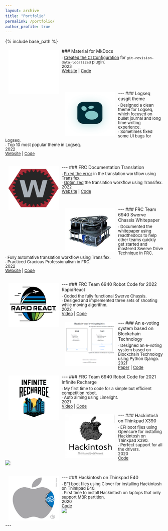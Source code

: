 ```yaml
---
layout: archive
title: "Portfolio"
permalink: /portfolio/
author_profile: true
---
```


{% include base_path %}

<!--
{% for post in site.portfolio %}
  {% include archive-single.html %}
{% endfor %}
-->

<img style="float: left; margin:5px 10px" src="/images/portfolio/mkdocs.svg" width="160" height="140">
### Material for MkDocs
<p style="line-height:1.0; margin-top: 5px">
<font size="2">
∙ <a href="https://github.com/squidfunk/mkdocs-material/pull/6019">Created the CI Configuration</a> for <code>git-revision-data-localized</code> plugin. <br />
2023 <br />
<a href="https://squidfunk.github.io/mkdocs-material/" class="btn--research">Website</a> |
<a href="https://github.com/squidfunk/mkdocs-material" class="btn--research">Code</a>
<br />
<br>
<br>
<br>
</font>
</p>
---

<img style="float: left; margin:5px 10px" src="/images/portfolio/logseq.png" width="160" height="140">
### Logseq cusgit theme
<p style="line-height:1.0; margin-top: 5px">
<font size="2">
∙ Designed a clean theme for Logseq, which focused on bullet journal and long time writing experience.<br />
∙ Sometimes fixed some UI bugs for Logseq. <br />
∙ Top 10 most popular theme in Logseq. <br />
2022 <br />
<a href="https://github.com/logseq/awesome-logseq?tab=readme-ov-file#-css-themes" class="btn--research">Website</a> |
<a href="https://github.com/mendax1234/logseq-cusgit-theme" class="btn--research">Code</a>
<br />
<br>
</font>
</p>
---

<img style="float: left; margin:5px 10px" src="/images/portfolio/Wpilib.png" width="160" height="140">
### FRC Documentation Translation
<p style="line-height:1.0; margin-top: 5px">
<font size="2">
∙ <a href="https://github.com/wpilibsuite/frc-docs-translations/pull/33">Fixed the error</a> in the translation workflow using Transifex. <br />
∙ <a href="https://github.com/wpilibsuite/frc-docs-translations/pull/34">Optimized</a> the translation workflow using Transifex. <br />
2022 <br />
<a href="https://docs.wpilib.org/en/stable/" class="btn--research">Website</a> |
<a href="https://github.com/wpilibsuite/frc-docs-translations" class="btn--research">Code</a>
<br />
<br>
<br>
</font>
</p>
---

<img style="float: left; margin:5px 10px" src="/images/portfolio/swerve.png" width="160" height="140">
### FRC Team 6940 Swerve Chassis Whitepaper
<p style="line-height:1.0; margin-top: 5px">
<font size="2">
∙ Documented the whitepaper using readthedocs to help other teams quickly get started and mastered Swerve Drive Technique in FRC. <br />
∙ Fully automative translation workflow using Transifex. <br />
∙ Practiced Gracious Professionalism in FRC. <br />
2022 <br />
<a href="https://6940swerve-docs.readthedocs.io/en/latest/" class="btn--research">Website</a> |
<a href="https://github.com/mendax1234/6940Swerve-docs" class="btn--research">Code</a>
<br />
<br>
</font>
</p>
---

<img style="float: left; margin:5px 10px" src="/images/portfolio/rapidreact_logo.png" width="160" height="140">
### FRC Team 6940 Robot Code for 2022 RapidReact
<p style="line-height:1.0; margin-top: 5px">
<font size="2">
∙ Coded the fully functional Swerve Chassis. <br />
∙ Desiged and implemented three sets of shooting while moving algorithm. <br />
2022 <br />
<a href="https://www.youtube.com/watch?v=DXP7FiZtLeo" class="btn--research">Video</a> |
<a href="https://github.com/Team6940/2022RapidReact" class="btn--research">Code</a>
<br />
</font>
</p>
---

<img style="float: left; margin:5px 10px" src="/images/portfolio/e_voting_blockchain.png" width="160" height="140">
### An e-voting system based on Blockchain Technology
<p style="line-height:1.0; margin-top: 5px">
<font size="2">
∙ Designed an e-voting system based on Blockchain Technology using Python Django.<br />
2021 <br />
<a href="https://mendax1234.github.io/files/pdf/an_electronic_voting_system_based_on_blockchain.pdf" class="btn--research">Paper</a> |
<a href="https://github.com/mendax1234/Blockchain-based-E-Voting-Simulation" class="btn--research">Code</a>
<br />
</font>
</p>
---

<img style="float: left; margin:5px 10px" src="/images/portfolio/infiniterecharge_logo.png" width="160" height="140">
### FRC Team 6940 Robot Code for 2021 Infinite Recharge
<p style="line-height:1.0; margin-top: 5px">
<font size="2">
∙ My first time to code for a simple but efficient competition robot.<br />
∙ Auto aiming using Limelight. <br />
2021 <br />
<a href="https://www.youtube.com/watch?v=Bt2EDzUbl5s" class="btn--research">Video</a> |
<a href="https://github.com/Team6940/2021FRC" class="btn--research">Code</a>
<br />
</font>
</p>
---

<img style="float: left; margin:5px 10px" src="/images/portfolio/hackintosh1.png" width="160" height="140">
### Hackintosh on Thinkpad X390
<p style="line-height:1.0; margin-top: 5px">
<font size="2">
∙ EFI boot files using Opencore for installing Hackintosh on Thinkpad X390. <br />
∙ Perfect support for all the drivers.<br />
2020 <br />
<a href="https://github.com/mendax1234/ThinkpadX390-Opencore-EFI" class="btn--research">Code</a>
<br />
<a href="https://github.com/mendax955/ThinkpadX390-Opencore-EFI/releases">
  <img src="https://img.shields.io/github/downloads/mendax955/ThinkpadX390-Opencore-EFI/total?label=Download"/>
</a> <br />
<br>
</font>
</p>
---

<img style="float: left; margin:5px 10px" src="/images/portfolio/hackintosh2.png" width="160" height="140">
### Hackintosh on Thinkpad E40
<p style="line-height:1.0; margin-top: 5px">
<font size="2">
∙ EFI boot files using Clover for installing Hackintosh on Thinkpad E40. <br />
∙ First time to install Hackintosh on laptops that only support MBR partition. <br />
2020 <br />
<a href="https://github.com/mendax1234/ThinkPadE40-Clover-EFI" class="btn--research">Code</a>
<br />
<a href="https://github.com/mendax1234/ThinkPadE40-Clover-EFI/releases">
  <img src="https://img.shields.io/github/downloads/mendax1234/ThinkPadE40-Clover-EFI/total?label=Download"/>
</a> <br />
<br>
</font>
</p>
---

